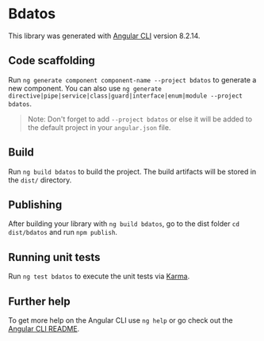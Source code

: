# Bdatos

This library was generated with [Angular CLI](https://github.com/angular/angular-cli) version 8.2.14.

## Code scaffolding

Run `ng generate component component-name --project bdatos` to generate a new component. You can also use `ng generate directive|pipe|service|class|guard|interface|enum|module --project bdatos`.
> Note: Don't forget to add `--project bdatos` or else it will be added to the default project in your `angular.json` file. 

## Build

Run `ng build bdatos` to build the project. The build artifacts will be stored in the `dist/` directory.

## Publishing

After building your library with `ng build bdatos`, go to the dist folder `cd dist/bdatos` and run `npm publish`.

## Running unit tests

Run `ng test bdatos` to execute the unit tests via [Karma](https://karma-runner.github.io).

## Further help

To get more help on the Angular CLI use `ng help` or go check out the [Angular CLI README](https://github.com/angular/angular-cli/blob/master/README.md).
